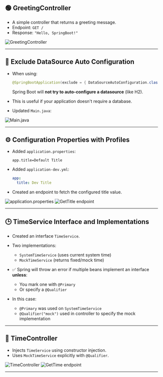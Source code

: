 ## 🟢 GreetingController

- A simple controller that returns a greeting message.
- Endpoint: `GET /`
- Response: `"Hello, SpringBoot!"`

![GreetingController](https://github.com/user-attachments/assets/d8e56b1c-c15d-4a83-9607-c09ad2a17e7a)

---

## 🔧 Exclude DataSource Auto Configuration

- When using:
  ```java
  @SpringBootApplication(exclude = { DataSourceAutoConfiguration.class })
  ```
  Spring Boot will **not try to auto-configure a datasource** (like H2).
- This is useful if your application doesn't require a database.

- Updated `Main.java`:

![Main.java](https://github.com/user-attachments/assets/d901ecf9-ca76-44d4-ac39-d228fa5d951e)

---

## ⚙️ Configuration Properties with Profiles

- Added `application.properties`:

  ```properties
  app.title=Default Title
  ```

- Added `application-dev.yml`:

  ```yaml
  app:
    title: Dev Title
  ```

- Created an endpoint to fetch the configured title value.

![application.properties](https://github.com/user-attachments/assets/f60e0844-c0b5-4191-8287-4e2af6cf9f24)
![GetTitle endpoint](https://github.com/user-attachments/assets/f58645f8-135a-4698-9396-267d1d2fda59)

---

## 🕒 TimeService Interface and Implementations

- Created an interface `TimeService`.
- Two implementations:

  - `SystemTimeService` (uses current system time)
  - `MockTimeService` (returns fixed/mock time)

- ✅ Spring will throw an error if multiple beans implement an interface **unless**:

  - You mark one with `@Primary`
  - Or specify a `@Qualifier`

- In this case:
  - `@Primary` was used on `SystemTimeService`
  - `@Qualifier("mock")` used in controller to specify the mock implementation

---

## 🔹 TimeController

- Injects `TimeService` using constructor injection.
- Uses `MockTimeService` explicitly with `@Qualifier`.

![TimeController](https://github.com/user-attachments/assets/e779cd26-538a-472b-ad17-37ccc939f374)
![GetTime endpoint](https://github.com/user-attachments/assets/6b85d0a3-315f-43f9-bfd9-143bd40eb868)

---
